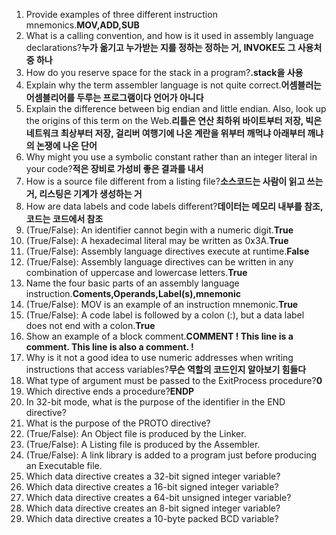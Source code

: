 1. Provide examples of three different instruction mnemonics.**MOV,ADD,SUB**
2. What is a calling convention, and how is it used in assembly language declarations?**누가 옮기고 누가받는 지를 정하는 정하는 거, INVOKE도 그 사용처 중 하나**
3. How do you reserve space for the stack in a program?**.stack을 사용**
4. Explain why the term assembler language is not quite correct.**어셈블러는 어셈블리어를 두루는 프로그램이다 언어가 아니다**
5. Explain the difference between big endian and little endian. Also, look up the origins of this
term on the Web.**리틀은 연산 최하위 바이트부터 저장, 빅은 네트워크 최상부터 저장, 걸리버 여행기에 나온 계란을 위부터 깨먹냐 아래부터 깨냐의 논쟁에 나온 단어**
6. Why might you use a symbolic constant rather than an integer literal in your code?**적은 장비로 가성비 좋은 결과를 내서**
7. How is a source file different from a listing file?**소스코드는 사람이 읽고 쓰는거, 리스팅은 기계가 생성하는 거**
8. How are data labels and code labels different?**데이터는 메모리 내부를 참조, 코드는 코드에서 참조**
9. (True/False): An identifier cannot begin with a numeric digit.**True**
10. (True/False): A hexadecimal literal may be written as 0x3A.**True**
11. (True/False): Assembly language directives execute at runtime.**False**
12. (True/False): Assembly language directives can be written in any combination of uppercase
and lowercase letters.**True**
13. Name the four basic parts of an assembly language instruction.**Coments,Operands,Label(s),mnemonic**
14. (True/False): MOV is an example of an instruction mnemonic.**True**
15. (True/False): A code label is followed by a colon (:), but a data label does not end with a
colon.**True**
16. Show an example of a block comment.**COMMENT  !
 This line is a comment.
 This line is also a comment.
 !**
17. Why is it not a good idea to use numeric addresses when writing instructions that access
variables?**무슨 역할의 코드인지 알아보기 힘들다**
18. What type of argument must be passed to the ExitProcess procedure?**0**
19. Which directive ends a procedure?**ENDP**
20. In 32-bit mode, what is the purpose of the identifier in the END directive?
21. What is the purpose of the PROTO directive?
22. (True/False): An Object file is produced by the Linker.
23. (True/False): A Listing file is produced by the Assembler.
24. (True/False): A link library is added to a program just before producing an Executable file.
25. Which data directive creates a 32-bit signed integer variable?
26. Which data directive creates a 16-bit signed integer variable?
27. Which data directive creates a 64-bit unsigned integer variable?
28. Which data directive creates an 8-bit signed integer variable?
29. Which data directive creates a 10-byte packed BCD variable?
